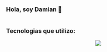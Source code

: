 ### Hola, soy Damian 👋

#
### Tecnologias que utilizo:
<p align="center">
  <a href="https://skillicons.dev">
    <img src="https://skillicons.dev/icons?i=git,eclipse,github,graphql,hibernate,java,spring,mysql" />
  </a>
</p>

<!--
**damianrein/damianrein** is a ✨ _special_ ✨ repository because its `README.md` (this file) appears on your GitHub profile.

Here are some ideas to get you started:

- 🔭 I’m currently working on ...
- 🌱 I’m currently learning ...
- 👯 I’m looking to collaborate on ...
- 🤔 I’m looking for help with ...
- 💬 Ask me about ...
- 📫 How to reach me: ...
- 😄 Pronouns: ...
- ⚡ Fun fact: ...
-->

